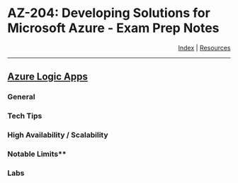 # AZ-204: Developing Solutions for Microsoft Azure - Exam Prep Notes

<div style="text-align: right"> <a href="..\README.MD">Index</a> | <a href="..\RESOURCES.MD">Resources</a> </div>

----
[Azure Logic Apps](https://docs.microsoft.com/en-us/azure/logic-apps/logic-apps-overview)
------------------

### General

### Tech Tips

### High Availability / Scalability

### Notable Limits**

### Labs

